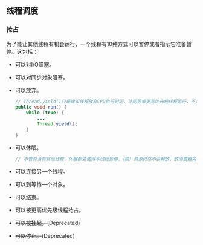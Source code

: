 ## 线程调度

### 抢占

为了能让其他线程有机会运行，一个线程有10种方式可以暂停或者指示它准备暂停。这包括：

+ 可以对I/O阻塞。

+ 可以对同步对象阻塞。

+ 可以放弃。

  ```java
  // Thread.yield()只是建议线程放弃CPU执行时间，让同等或更高优先级线程运行，不是放弃（锁）资源
  public void run() {
      while (true) {
          ...
          Thread.yield();
      }
  }
  ```

+ 可以休眠。

  ```java
  // 不管有没有其他线程，休眠都会使得本线程暂停，（锁）资源仍然不会释放，故而要避免在同步块或同步方法中使线程休眠
  
  ```

+ 可以连接另一个线程。

+ 可以到等待一个对象。

+ 可以结束。

+ 可以被更高优先级线程抢占。

+ ~~可以被挂起。~~(Deprecated)

+ ~~可以停止。~~(Deprecated)